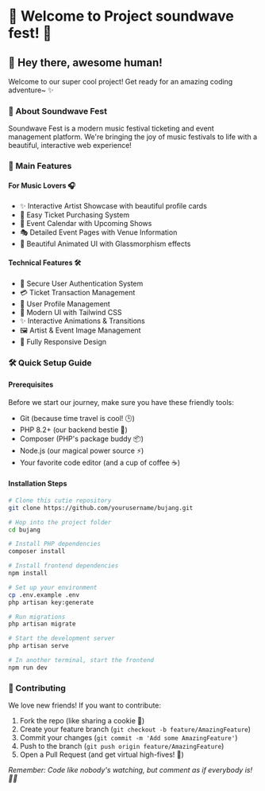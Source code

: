 # 🌟 Welcome to Project soundwave fest! 🌟

## 🎉 Hey there, awesome human!

Welcome to our super cool project! Get ready for an amazing coding adventure~ ✨

### 🎵 About Soundwave Fest

Soundwave Fest is a modern music festival ticketing and event management platform. We're bringing the joy of music festivals to life with a beautiful, interactive web experience!

### 🚀 Main Features

#### For Music Lovers 🎧

-   ✨ Interactive Artist Showcase with beautiful profile cards
-   🎫 Easy Ticket Purchasing System
-   📅 Event Calendar with Upcoming Shows
-   🎭 Detailed Event Pages with Venue Information
-   💫 Beautiful Animated UI with Glassmorphism effects

#### Technical Features 🛠

-   🔐 Secure User Authentication System
-   💳 Ticket Transaction Management
-   👤 User Profile Management
-   🎨 Modern UI with Tailwind CSS
-   ✨ Interactive Animations & Transitions
-   🖼 Artist & Event Image Management
-   📱 Fully Responsive Design

### 🛠 Quick Setup Guide

#### Prerequisites

Before we start our journey, make sure you have these friendly tools:

-   Git (because time travel is cool! 🕒)
-   PHP 8.2+ (our backend bestie 💪)
-   Composer (PHP's package buddy 📦)
-   Node.js (our magical power source ⚡)
-   Your favorite code editor (and a cup of coffee ☕)

#### Installation Steps

```bash
# Clone this cutie repository
git clone https://github.com/yourusername/bujang.git

# Hop into the project folder
cd bujang

# Install PHP dependencies
composer install

# Install frontend dependencies
npm install

# Set up your environment
cp .env.example .env
php artisan key:generate

# Run migrations
php artisan migrate

# Start the development server
php artisan serve

# In another terminal, start the frontend
npm run dev
```

### 🤝 Contributing

We love new friends! If you want to contribute:

1. Fork the repo (like sharing a cookie 🍪)
2. Create your feature branch (`git checkout -b feature/AmazingFeature`)
3. Commit your changes (`git commit -m 'Add some AmazingFeature'`)
4. Push to the branch (`git push origin feature/AmazingFeature`)
5. Open a Pull Request (and get virtual high-fives! 🙌)


_Remember: Code like nobody's watching, but comment as if everybody is! 💃🕺_
